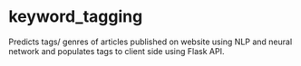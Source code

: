 # keyword_tagging

Predicts tags/ genres of articles published on website using NLP and neural network and populates tags to client side using Flask API.
